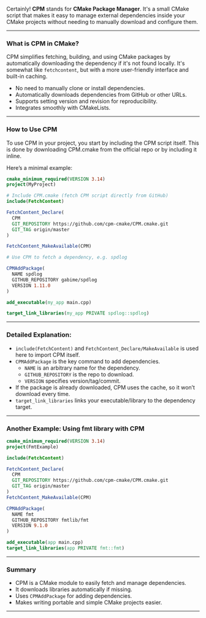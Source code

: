 Certainly! **CPM** stands for **CMake Package Manager**. It's a small CMake script that makes it easy to manage external dependencies inside your CMake projects without needing to manually download and configure them.

---

### What is CPM in CMake?

CPM simplifies fetching, building, and using CMake packages by automatically downloading the dependency if it's not found locally. It's somewhat like `fetchcontent`, but with a more user-friendly interface and built-in caching.

- No need to manually clone or install dependencies.
- Automatically downloads dependencies from GitHub or other URLs.
- Supports setting version and revision for reproducibility.
- Integrates smoothly with CMakeLists.

---

### How to Use CPM

To use CPM in your project, you start by including the CPM script itself. This is done by downloading CPM.cmake from the official repo or by including it inline.

Here’s a minimal example:

```cmake
cmake_minimum_required(VERSION 3.14)
project(MyProject)

# Include CPM.cmake (fetch CPM script directly from GitHub)
include(FetchContent)

FetchContent_Declare(
  CPM
  GIT_REPOSITORY https://github.com/cpm-cmake/CPM.cmake.git
  GIT_TAG origin/master
)

FetchContent_MakeAvailable(CPM)

# Use CPM to fetch a dependency, e.g. spdlog

CPMAddPackage(
  NAME spdlog
  GITHUB_REPOSITORY gabime/spdlog
  VERSION 1.11.0
)

add_executable(my_app main.cpp)

target_link_libraries(my_app PRIVATE spdlog::spdlog)
```

---

### Detailed Explanation:

- `include(FetchContent)` and `FetchContent_Declare/MakeAvailable` is used here to import CPM itself.
- `CPMAddPackage` is the key command to add dependencies.
  - `NAME` is an arbitrary name for the dependency.
  - `GITHUB_REPOSITORY` is the repo to download.
  - `VERSION` specifies version/tag/commit.
- If the package is already downloaded, CPM uses the cache, so it won’t download every time.
- `target_link_libraries` links your executable/library to the dependency target.

---

### Another Example: Using fmt library with CPM

```cmake
cmake_minimum_required(VERSION 3.14)
project(FmtExample)

include(FetchContent)

FetchContent_Declare(
  CPM
  GIT_REPOSITORY https://github.com/cpm-cmake/CPM.cmake.git
  GIT_TAG origin/master
)
FetchContent_MakeAvailable(CPM)

CPMAddPackage(
  NAME fmt
  GITHUB_REPOSITORY fmtlib/fmt
  VERSION 9.1.0
)

add_executable(app main.cpp)
target_link_libraries(app PRIVATE fmt::fmt)
```

---

### Summary
- CPM is a CMake module to easily fetch and manage dependencies.
- It downloads libraries automatically if missing.
- Uses `CPMAddPackage` for adding dependencies.
- Makes writing portable and simple CMake projects easier.

---
